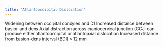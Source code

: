 ```yaml
---
title: "Atlantooccipital Dislocation"
---
```

Widening between occipital condyles and C1
Increased distance between basion and dens
Axial distraction across craniocervical junction (CCJ) can produce either atlantooccipital or atlantoaxial dislocation
Increased distance from basion-dens interval (BDI) &gt; 12 mm

